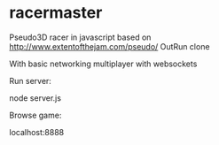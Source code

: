 # racermaster
Pseudo3D racer in javascript based on http://www.extentofthejam.com/pseudo/ OutRun clone

With basic networking multiplayer with websockets 

Run server:

node server.js


Browse game:

localhost:8888


